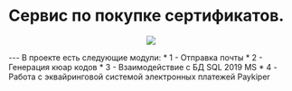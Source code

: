 # Сервис по покупке сертификатов. 
<p align="center">
  
<img src="https://img.shields.io/npm/dy/silentlad">
  
</p>
---
В проекте есть следующие модули: 
* 1 - Отправка почты 
* 2 - Генерация кюар кодов
* 3 - Взаимодействие с БД SQL 2019 MS 
* 4 - Работа с эквайринговой системой электронных платежей Paykiper
